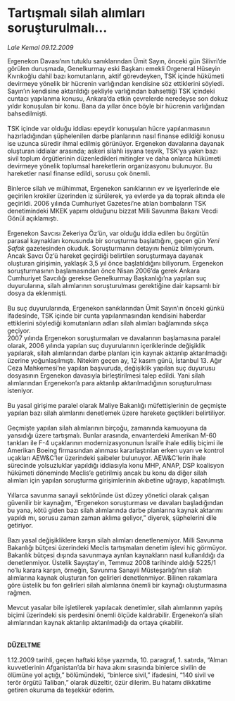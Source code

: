 # Tartışmalı silah alımları soruşturulmalı...

*Lale Kemal 09.12.2009*

<div class="yazi">Ergenekon Davası’nın tutuklu sanıklarından Ümit Sayın, önceki gün Silivri’de görülen duruşmada, Genelkurmay eski Başkanı emekli Orgeneral Hüseyin Kıvrıkoğlu dahil bazı komutanların, aktif görevdeyken, TSK içinde hükümeti devirmeye yönelik bir hücrenin varlığından kendisine söz ettiklerini söyledi. Sayın’ın kendisine aktarıldığı şekliyle varlığından bahsettiği TSK içindeki cuntacı yapılanma konusu, Ankara’da etkin çevrelerde neredeyse son dokuz yıldır konuşulan bir konu. Bana da yıllar önce böyle bir hücrenin varlığından bahsedilmişti. <br/><br/>TSK içinde var olduğu iddiası epeydir konuşulan hücre yapılanmasının hazırladığından şüphelenilen darbe planlarının nasıl finanse edildiği konusu ise uzunca süredir ihmal edilmiş görünüyor. Ergenekon davalarına dayanak oluşturan iddialar arasında; askeri silahlı isyana teşvik, TSK’ya yakın bazı sivil toplum örgütlerinin düzenledikleri mitingler ve daha onlarca hükümeti devirmeye yönelik toplumsal hareketlerin organizasyonu bulunuyor. Bu hareketler nasıl finanse edildi, sorusu çok önemli. <br/><br/>Binlerce silah ve mühimmat, Ergenekon sanıklarının ev ve işyerlerinde ele geçirilen krokiler üzerinden iz sürülerek, ya evlerde ya da toprak altında ele geçirildi. 2006 yılında Cumhuriyet Gazetesi’ne atılan bombaların TSK denetimindeki MKEK yapımı olduğunu bizzat Milli Savunma Bakanı Vecdi Gönül açıklamıştı. <br/><br/>Ergenekon Savcısı Zekeriya Öz’ün, var olduğu iddia edilen bu örgütün parasal kaynakları konusunda bir soruşturma başlattığını, geçen gün <i>Yeni Şafak</i> gazetesinden okuduk. Soruşturmanın detayını henüz bilmiyorum. Ancak Savcı Öz’ü hareket geçirdiği belirtilen soruşturmaya dayanak oluşturan girişimin, yaklaşık 3,5 yıl önce başlatıldığını biliyorum. Ergenekon soruşturmasının başlamasından önce Nisan 2006’da gerek Ankara Cumhuriyet Savcılığı gerekse Genelkurmay Başkanlığı’na yapılan suç duyurularına, silah alımlarının soruşturulması gerektiğine dair kapsamlı bir dosya da eklenmişti. <br/><br/>Bu suç duyurularında, Ergenekon sanıklarından Ümit Sayın’ın önceki günkü ifadesinde, TSK içinde bir cunta yapılanmasından kendisini haberdar ettiklerini söylediği komutanların adları silah alımları bağlamında sıkça geçiyor. <br/>2007 yılında Ergenekon soruşturmaları ve davalarının başlamasına paralel olarak, 2006 yılında yapılan suç duyurularının içeriklerinde değişiklik yapılarak, silah alımlarından darbe planları için kaynak aktarılıp aktarılmadığı üzerine yoğunlaşılmıştı. Nitekim geçen ay, 12 kasım günü, İstanbul 13. Ağır Ceza Mahkemesi’ne yapılan başvuruda, değişiklik yapılan suç duyurusu dosyasının Ergenekon davasıyla birleştirilmesi talep edildi. Yani silah alımlarından Ergenekon’a para aktarılıp aktarılmadığının soruşturulması isteniyor. <br/><br/>Bu yasal girişime paralel olarak Maliye Bakanlığı müfettişlerinin de geçmişte yapılan bazı silah alımlarını denetlemek üzere harekete geçtikleri belirtiliyor. <br/><br/>Geçmişte yapılan silah alımlarının birçoğu, zamanında kamuoyuna da yansıdığı üzere tartışmalı. Bunlar arasında, envanterdeki Amerikan M-60 tankları ile F-4 uçaklarının modernizasyonunun İsrail’e ihale ediliş biçimi ile Amerikan Boeing firmasından alınması kararlaştırılan erken uyarı ve kontrol uçakları AEW&amp;C’ler üzerindeki şaibeler bulunuyor. AEW&amp;C’lerin ihale sürecinde yolsuzluklar yapıldığı iddiasıyla konu MHP, ANAP, DSP koalisyon hükümeti döneminde Meclis’e getirilmiş ancak bu konu da diğer silah alımları için yapılan soruşturma girişimlerinin akıbetine uğrayıp, kapatılmıştı. <br/><br/>Yıllarca savunma sanayii sektöründe üst düzey yönetici olarak çalışan güvenilir bir kaynağım, “Ergenekon soruşturması ve davaları başladığından bu yana, kötü giden bazı silah alımlarında darbe planlarına kaynak aktarımı yapıldı mı, sorusu zaman zaman aklıma geliyor,” diyerek, şüphelerini dile getiriyor. <br/><br/>Bazı yasal değişikliklere karşın silah alımları denetlenemiyor. Milli Savunma Bakanlığı bütçesi üzerindeki Meclis tartışmaları denetim işlevi hiç görmüyor. Bakanlık bütçesi dışında savunmaya ayrılan kaynakların nasıl kullanıldığı da denetlenmiyor. Üstelik Sayıştay’ın, Temmuz 2008 tarihinde aldığı 5225/1 no’lu karara karşın, örneğin, Savunma Sanayii Müsteşarlığı’nın silah alımlarına kaynak oluşturan fon gelirleri denetlenmiyor. Bilinen rakamlara göre üstelik bu fon gelirleri silah alımlarına önemli bir kaynağı oluşturmasına rağmen. <br/><br/>Mevcut yasalar bile işletilerek yapılacak denetimler, silah alımlarının yapılış biçimi üzerindeki sis perdesini önemli ölçüde kaldırabilir. Ergenekon’a silah alımlarından kaynak aktarılıp aktarılmadığı da ortaya çıkabilir.<b> <br/><br/><br/>DÜZELTME</b> <br/><br/>1.12.2009 tarihli, geçen haftaki köşe yazımda, 10. paragraf, 1. satırda, “Alman kuvvetlerinin Afganistan’da bir hava akını sırasında binlerce sivilin de ölümüne yol açtığı,” bölümündeki, “binlerce sivil,” ifadesini, “140 sivil ve terör örgütü Taliban,” olarak düzeltir, özür dilerim. Bu hatamı dikkatime getiren okuruma da teşekkür ederim.
              </div>
